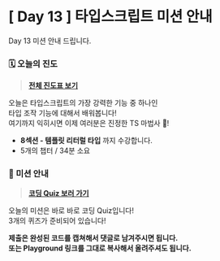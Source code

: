 # [ Day 13 ] 타입스크립트 미션 안내

Day 13 미션 안내 드립니다.

### 🗓️ 오늘의 진도

> **[전체 진도표 보기](https://winterlood.notion.site/5632d36c3d5b4f3f9c3bcffcfa82bc53?pvs=4)**

오늘은 타입스크립트의 가장 강력한 기능 중 하나인  
타입 조작 기능에 대해서 배워봅니다!  
여기까지 익히시면 이제 여러분은 진정한 TS 마법사 🧙!

- **8섹션 - 템플릿 리터럴 타입** 까지 수강합니다.
- 5개의 챕터 / 34분 소요

### 🎯 미션 안내

> **[코딩 Quiz 보러 가기](https://github.com/winterlood/onebite-type-challenge/blob/main/missions/day12/coding-quiz)**

오늘의 미션은 바로 바로 코딩 Quiz입니다!  
3개의 퀴즈가 준비되어 있습니다!

**제출은 완성된 코드를 캡쳐해서 댓글로 남겨주시면 됩니다.  
또는 Playground 링크를 그대로 복사해서 올려주셔도 됩니다.**
